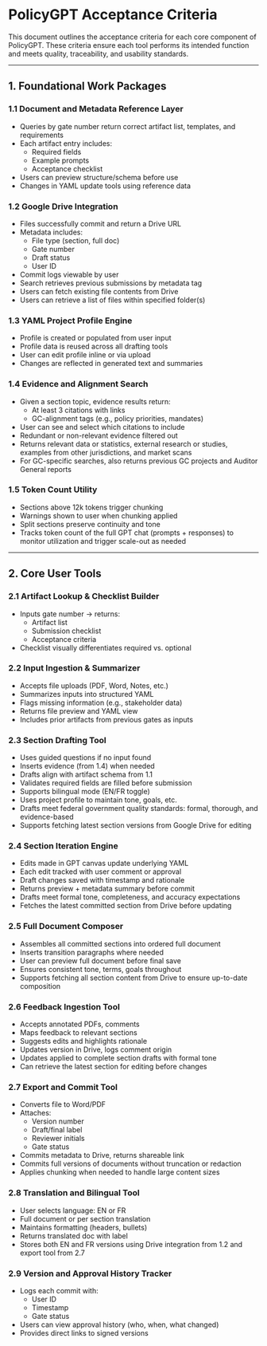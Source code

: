 # PolicyGPT Acceptance Criteria

This document outlines the acceptance criteria for each core component of PolicyGPT. These criteria ensure each tool performs its intended function and meets quality, traceability, and usability standards.

---

## 1. Foundational Work Packages

### 1.1 Document and Metadata Reference Layer
- Queries by gate number return correct artifact list, templates, and requirements
- Each artifact entry includes:
  - Required fields
  - Example prompts
  - Acceptance checklist
- Users can preview structure/schema before use
- Changes in YAML update tools using reference data

### 1.2 Google Drive Integration
- Files successfully commit and return a Drive URL
- Metadata includes:
  - File type (section, full doc)
  - Gate number
  - Draft status
  - User ID
- Commit logs viewable by user
- Search retrieves previous submissions by metadata tag
- Users can fetch existing file contents from Drive
- Users can retrieve a list of files within specified folder(s)

### 1.3 YAML Project Profile Engine
- Profile is created or populated from user input
- Profile data is reused across all drafting tools
- User can edit profile inline or via upload
- Changes are reflected in generated text and summaries

### 1.4 Evidence and Alignment Search
- Given a section topic, evidence results return:
  - At least 3 citations with links
  - GC-alignment tags (e.g., policy priorities, mandates)
- User can see and select which citations to include
- Redundant or non-relevant evidence filtered out
- Returns relevant data or statistics, external research or studies, examples from other jurisdictions, and market scans
- For GC-specific searches, also returns previous GC projects and Auditor General reports

### 1.5 Token Count Utility
- Sections above 12k tokens trigger chunking
- Warnings shown to user when chunking applied
- Split sections preserve continuity and tone
- Tracks token count of the full GPT chat (prompts + responses) to monitor utilization and trigger scale-out as needed

---

## 2. Core User Tools

### 2.1 Artifact Lookup & Checklist Builder
- Inputs gate number → returns:
  - Artifact list
  - Submission checklist
  - Acceptance criteria
- Checklist visually differentiates required vs. optional

### 2.2 Input Ingestion & Summarizer
- Accepts file uploads (PDF, Word, Notes, etc.)
- Summarizes inputs into structured YAML
- Flags missing information (e.g., stakeholder data)
- Returns file preview and YAML view
- Includes prior artifacts from previous gates as inputs

### 2.3 Section Drafting Tool
- Uses guided questions if no input found
- Inserts evidence (from 1.4) when needed
- Drafts align with artifact schema from 1.1
- Validates required fields are filled before submission
- Supports bilingual mode (EN/FR toggle)
- Uses project profile to maintain tone, goals, etc.
- Drafts meet federal government quality standards: formal, thorough, and evidence-based
- Supports fetching latest section versions from Google Drive for editing

### 2.4 Section Iteration Engine
- Edits made in GPT canvas update underlying YAML
- Each edit tracked with user comment or approval
- Draft changes saved with timestamp and rationale
- Returns preview + metadata summary before commit
- Drafts meet formal tone, completeness, and accuracy expectations
- Fetches the latest committed section from Drive before updating

### 2.5 Full Document Composer
- Assembles all committed sections into ordered full document
- Inserts transition paragraphs where needed
- User can preview full document before final save
- Ensures consistent tone, terms, goals throughout
- Supports fetching all section content from Drive to ensure up-to-date composition

### 2.6 Feedback Ingestion Tool
- Accepts annotated PDFs, comments
- Maps feedback to relevant sections
- Suggests edits and highlights rationale
- Updates version in Drive, logs comment origin
- Updates applied to complete section drafts with formal tone
- Can retrieve the latest section for editing before changes

### 2.7 Export and Commit Tool
- Converts file to Word/PDF
- Attaches:
  - Version number
  - Draft/final label
  - Reviewer initials
  - Gate status
- Commits metadata to Drive, returns shareable link
- Commits full versions of documents without truncation or redaction
- Applies chunking when needed to handle large content sizes

### 2.8 Translation and Bilingual Tool
- User selects language: EN or FR
- Full document or per section translation
- Maintains formatting (headers, bullets)
- Returns translated doc with label
- Stores both EN and FR versions using Drive integration from 1.2 and export tool from 2.7

### 2.9 Version and Approval History Tracker
- Logs each commit with:
  - User ID
  - Timestamp
  - Gate status
- Users can view approval history (who, when, what changed)
- Provides direct links to signed versions